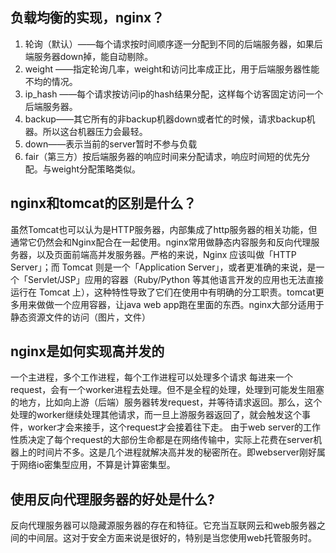 ## 负载均衡的实现，nginx？

1. 轮询（默认）——每个请求按时间顺序逐一分配到不同的后端服务器，如果后端服务器down掉，能自动剔除。
2. weight ——指定轮询几率，weight和访问比率成正比，用于后端服务器性能不均的情况。
3. ip_hash ——每个请求按访问ip的hash结果分配，这样每个访客固定访问一个后端服务器。
4. backup——其它所有的非backup机器down或者忙的时候，请求backup机器。所以这台机器压力会最轻。
5. down——表示当前的server暂时不参与负载
6. fair（第三方）按后端服务器的响应时间来分配请求，响应时间短的优先分配。与weight分配策略类似。

## nginx和tomcat的区别是什么？

​		虽然Tomcat也可以认为是HTTP服务器，内部集成了http服务器的相关功能，但通常它仍然会和Nginx配合在一起使用。nginx常用做静态内容服务和反向代理服务器，以及页面前端高并发服务器。严格的来说，Nginx 应该叫做「HTTP Server」；而 Tomcat 则是一个「Application Server」，或者更准确的来说，是一个「Servlet/JSP」应用的容器（Ruby/Python 等其他语言开发的应用也无法直接运行在 Tomcat 上），这种特性导致了它们在使用中有明确的分工职责。tomcat更多用来做做一个应用容器，让java web app跑在里面的东西。nginx大部分适用于静态资源文件的访问（图片，文件）

## nginx是如何实现高并发的

一个主进程，多个工作进程，每个工作进程可以处理多个请求
每进来一个request，会有一个worker进程去处理。但不是全程的处理，处理到可能发生阻塞的地方，比如向上游（后端）服务器转发request，并等待请求返回。那么，这个处理的worker继续处理其他请求，而一旦上游服务器返回了，就会触发这个事件，worker才会来接手，这个request才会接着往下走。
由于web server的工作性质决定了每个request的大部份生命都是在网络传输中，实际上花费在server机器上的时间片不多。这是几个进程就解决高并发的秘密所在。即webserver刚好属于网络io密集型应用，不算是计算密集型。

## 使用反向代理服务器的好处是什么?

反向代理服务器可以隐藏源服务器的存在和特征。它充当互联网云和web服务器之间的中间层。这对于安全方面来说是很好的，特别是当您使用web托管服务时。



